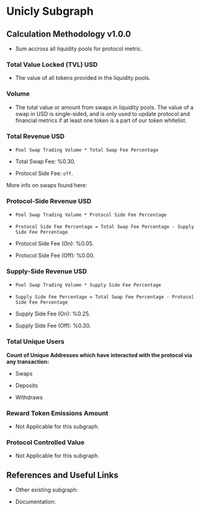 # Unicly Subgraph

## Calculation Methodology v1.0.0

- Sum accross all liquidity pools for protocol metric.

### Total Value Locked (TVL) USD

- The value of all tokens provided in the liquidity pools.

### Volume

- The total value or amount from swaps in liquidity pools. The value of a swap in USD is
  single-sided, and is only used to update protocol and financial metrics if at least one token is a
  part of our token whitelist.

### Total Revenue USD

- `Pool Swap Trading Volume * Total Swap Fee Percentage`

- Total Swap Fee: %0.30.

- Protocol Side Fee: `off`.

More info on swaps found here:

### Protocol-Side Revenue USD

- `Pool Swap Trading Volume * Protocol Side Fee Percentage`

- `Protocol Side Fee Percentage = Total Swap Fee Percentage - Supply Side Fee Percentage`

- Protocol Side Fee (On): %0.05.

- Protocol Side Fee (Off): %0.00.

### Supply-Side Revenue USD

- `Pool Swap Trading Volume * Supply Side Fee Percentage`

- `Supply Side Fee Percentage = Total Swap Fee Percentage - Protocol Side Fee Percentage`

- Supply Side Fee (On): %0.25.

- Supply Side Fee (Off): %0.30.

### Total Unique Users

**Count of Unique Addresses which have interacted with the protocol via any transaction:**

- Swaps

- Deposits

- Withdraws

### Reward Token Emissions Amount

- Not Applicable for this subgraph.

### Protocol Controlled Value

- Not Applicable for this subgraph.

## References and Useful Links

- Other existing subgraph:

- Documentation:
